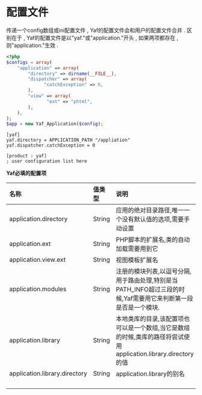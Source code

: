 # 配置文件

传递一个config数组或ini配置文件 , Yaf的配置文件会和用户的配置文件合并 . 区别在于 , Yaf的配置文件是以"yaf."或"application."开头 , 如果两项都存在 , 则"application."生效 .

```php
<?php
$configs = array(
    "application" => array(
        "directory" => dirname(__FILE__),
        "dispatcher" => array(
              "catchException" => 0,
        ),
        "view" => array(
               "ext" => "phtml",
        ),
    ),
);
$app = new Yaf_Application($config);
```

```
[yaf]
yaf.directory = APPLICATION_PATH "/appliation"
yaf.dispatcher.catchException = 0

[product : yaf]
; user configuration list here
```

**Yaf必填的配置项**

| 名称 | 值类型 | 说明 |
| :--- | :--- | :--- |
| application.directory | String | 应用的绝对目录路径,唯一一个没有默认值的选项,需要手动设置 |
| application.ext | String | PHP脚本的扩展名,类的自动加载需要用到它 |
| application.view.ext | String | 视图模板扩展名 |
| application.modules | String | 注册的模块列表,以逗号分隔,用于路由处理,特别是当PATH\_INFO超过三段的时候,Yaf需要用它来判断第一段是否是一个模块. |
| application.library | String | 本地类库的目录,该配置项也可以是一个数组,当它是数组的时候,类库的路径将尝试使用application.library.directory的值 |
| application.library.directory | String | application.library的别名 |
|  |  |  |
|  |  |  |
|  |  |  |
|  |  |  |



